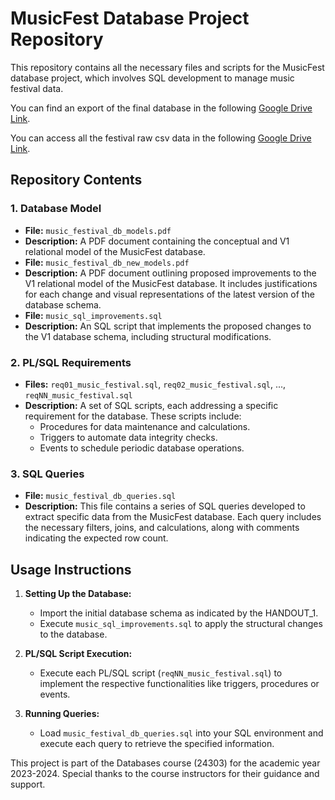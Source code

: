 # MusicFest Database Project Repository

This repository contains all the necessary files and scripts for the MusicFest database project, which involves SQL development to manage music festival data.

You can find an export of the final database in the following [Google Drive Link](https://drive.google.com/file/d/172WD36xIhwnBl9MzHzDT_UPorV802d7G/view?usp=sharing).

You can access all the festival raw csv data in the following [Google Drive Link](https://drive.google.com/file/d/1x3v2y8N32uP7UcbM4tjAvyhzqa9y4_q4/view?usp=sharing).

## Repository Contents

### 1. Database Model
- **File:** `music_festival_db_models.pdf`
- **Description:** A PDF document containing the conceptual and V1 relational model of the MusicFest database.
- **File:** `music_festival_db_new_models.pdf`
- **Description:** A PDF document outlining proposed improvements to the V1 relational model of the MusicFest database. It includes justifications for each change and visual representations of the latest version of the database schema.
- **File:** `music_sql_improvements.sql`
- **Description:** An SQL script that implements the proposed changes to the V1 database schema, including structural modifications.

### 2. PL/SQL Requirements
- **Files:** `req01_music_festival.sql`, `req02_music_festival.sql`, ..., `reqNN_music_festival.sql`
- **Description:** A set of SQL scripts, each addressing a specific requirement for the database. These scripts include:
  - Procedures for data maintenance and calculations.
  - Triggers to automate data integrity checks.
  - Events to schedule periodic database operations.

### 3. SQL Queries
- **File:** `music_festival_db_queries.sql`
- **Description:** This file contains a series of SQL queries developed to extract specific data from the MusicFest database. Each query includes the necessary filters, joins, and calculations, along with comments indicating the expected row count.

## Usage Instructions

1. **Setting Up the Database:**
   - Import the initial database schema as indicated by the HANDOUT_1.
   - Execute `music_sql_improvements.sql` to apply the structural changes to the database.
  
2. **PL/SQL Script Execution:**
   - Execute each PL/SQL script (`reqNN_music_festival.sql`) to implement the respective functionalities like triggers, procedures or events.

3. **Running Queries:**
   - Load `music_festival_db_queries.sql` into your SQL environment and execute each query to retrieve the specified information.

This project is part of the Databases course (24303) for the academic year 2023-2024. Special thanks to the course instructors for their guidance and support.

